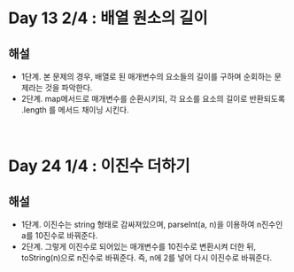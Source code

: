 # Day 13 2/4 : 배열 원소의 길이
## 해설
- 1단계. 본 문제의 경우, 배열로 된 매개변수의 요소들의 길이를 구하며 순회하는 문제라는 것을 파악한다.
- 2단계. map메서드로 매개변수를 순환시키되, 각 요소를 요소의 길이로 반환되도록 .length 를 메서드 채이닝 시킨다.

<br>

# Day 24 1/4 : 이진수 더하기
## 해설
- 1단계. 이진수는 string 형태로 감싸져있으며, parseInt(a, n)을 이용하여 n진수인 a를 10진수로 바꿔준다.
- 2단계. 그렇게 이진수로 되어있는 매개변수를 10진수로 변환시켜 더한 뒤, toString(n)으로 n진수로 바꿔준다. 즉, n에 2를 넣어 다시 이진수로 바꿔준다.